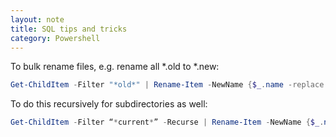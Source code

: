 ```yaml
---
layout: note
title: SQL tips and tricks
category: Powershell
---
```


To bulk rename files, e.g. rename all *.old to *.new:
```powershell
Get-ChildItem -Filter "*old*" | Rename-Item -NewName {$_.name -replace 'old','new' }  
```

To do this recursively for subdirectories as well:
```powershell
Get-ChildItem -Filter “*current*” -Recurse | Rename-Item -NewName {$_.name -replace ‘current’,’old’ }  
```
